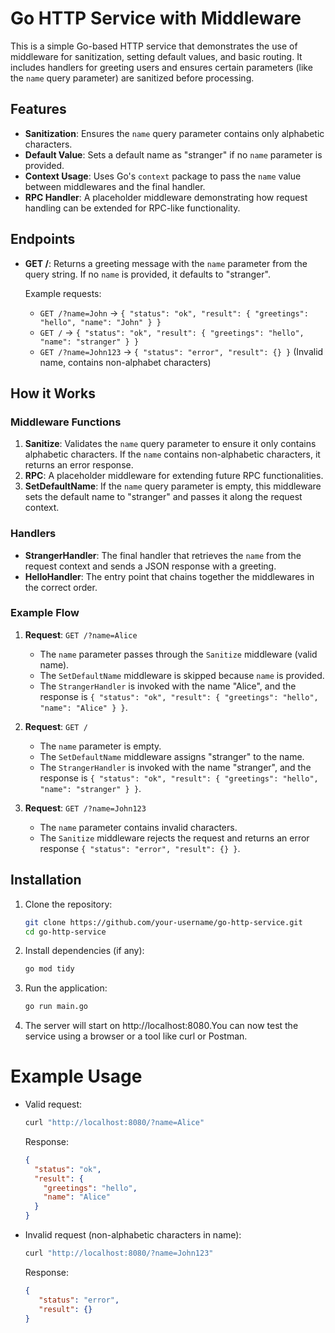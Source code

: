 # Go HTTP Service with Middleware

This is a simple Go-based HTTP service that demonstrates the use of middleware for sanitization, setting default values, and basic routing. It includes handlers for greeting users and ensures certain parameters (like the `name` query parameter) are sanitized before processing.

## Features
- **Sanitization**: Ensures the `name` query parameter contains only alphabetic characters.
- **Default Value**: Sets a default name as "stranger" if no `name` parameter is provided.
- **Context Usage**: Uses Go's `context` package to pass the `name` value between middlewares and the final handler.
- **RPC Handler**: A placeholder middleware demonstrating how request handling can be extended for RPC-like functionality.

## Endpoints

- **GET /**: Returns a greeting message with the `name` parameter from the query string. If no `name` is provided, it defaults to "stranger".

  Example requests:
    - `GET /?name=John` → `{ "status": "ok", "result": { "greetings": "hello", "name": "John" } }`
    - `GET /` → `{ "status": "ok", "result": { "greetings": "hello", "name": "stranger" } }`
    - `GET /?name=John123` → `{ "status": "error", "result": {} }` (Invalid name, contains non-alphabet characters)

## How it Works

### Middleware Functions
1. **Sanitize**: Validates the `name` query parameter to ensure it only contains alphabetic characters. If the `name` contains non-alphabetic characters, it returns an error response.
2. **RPC**: A placeholder middleware for extending future RPC functionalities.
3. **SetDefaultName**: If the `name` query parameter is empty, this middleware sets the default name to "stranger" and passes it along the request context.

### Handlers
- **StrangerHandler**: The final handler that retrieves the `name` from the request context and sends a JSON response with a greeting.
- **HelloHandler**: The entry point that chains together the middlewares in the correct order.

### Example Flow

1. **Request**: `GET /?name=Alice`
    - The `name` parameter passes through the `Sanitize` middleware (valid name).
    - The `SetDefaultName` middleware is skipped because `name` is provided.
    - The `StrangerHandler` is invoked with the name "Alice", and the response is `{ "status": "ok", "result": { "greetings": "hello", "name": "Alice" } }`.

2. **Request**: `GET /`
    - The `name` parameter is empty.
    - The `SetDefaultName` middleware assigns "stranger" to the name.
    - The `StrangerHandler` is invoked with the name "stranger", and the response is `{ "status": "ok", "result": { "greetings": "hello", "name": "stranger" } }`.

3. **Request**: `GET /?name=John123`
    - The `name` parameter contains invalid characters.
    - The `Sanitize` middleware rejects the request and returns an error response `{ "status": "error", "result": {} }`.

## Installation

1. Clone the repository:

   ```bash
   git clone https://github.com/your-username/go-http-service.git
   cd go-http-service

2. Install dependencies (if any):
    ```bash
    go mod tidy
    ```
3. Run the application:
    ```bash
    go run main.go

    ```
4. The server will start on http://localhost:8080.You can now test the service using a browser or a tool like curl or Postman.

# Example Usage

- Valid request:
    ```bash
    curl "http://localhost:8080/?name=Alice"
    ```
    Response:
    ```json
    {
      "status": "ok",
      "result": {
        "greetings": "hello",
        "name": "Alice"
      }
    }
    ```
- Invalid request (non-alphabetic characters in name):
    ```bash
    curl "http://localhost:8080/?name=John123"
    ```
    Response:
    ```json
    {
       "status": "error",
       "result": {}
    }
    ```
